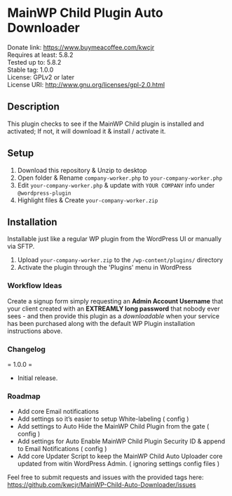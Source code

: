 # MainWP Child Plugin Auto Downloader

Donate link: https://www.buymeacoffee.com/kwcjr   
Requires at least: 5.8.2   
Tested up to: 5.8.2   
Stable tag: 1.0.0   
License: GPLv2 or later   
License URI: http://www.gnu.org/licenses/gpl-2.0.html   

## Description

This plugin checks to see if the MainWP Child plugin is installed and activated; If not, it will download it & install / activate it.

## Setup

1. Download this repository & Unzip to desktop
1. Open folder & Rename `company-worker.php` to `your-company-worker.php`
1. Edit `your-company-worker.php` & update with `YOUR COMPANY` info under `@wordpress-plugin`
1. Highlight files & Create `your-company-worker.zip`

## Installation ##

Installable just like a regular WP plugin from the WordPress UI or manually via SFTP.

1. Upload `your-company-worker.zip` to the `/wp-content/plugins/` directory
1. Activate the plugin through the 'Plugins' menu in WordPress

### Workflow Ideas
Create a signup form simply requesting an **Admin Account Username** that your client created with an **EXTREAMLY long password** that nobody ever sees - and then provide this plugin as a *downloadable* when your service has been purchased along with the default WP Plugin installation instructions above. 


### Changelog

= 1.0.0 =
* Initial release.

### Roadmap

* Add core Email notifications
* Add settings so it’s easier to setup White-labeling ( config )
* Add settings to Auto Hide the MainWP Child Plugin from the gate ( config )
* Add settings for Auto Enable MainWP Child Plugin Security ID & append to Email Notifications ( config ) 
* Add core Updater Script to keep the MainWP Child Auto Uploader core updated from witin WordPress Admin. ( ignoring settings config files )


 Feel free to submit requests and issues with the provided tags here:   
 https://github.com/kwcjr/MainWP-Child-Auto-Downloader/issues
